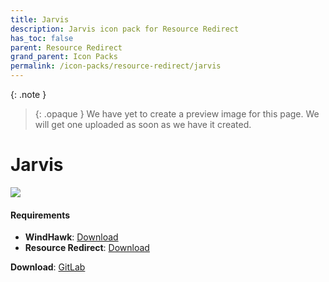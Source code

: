 ```yaml
---
title: Jarvis
description: Jarvis icon pack for Resource Redirect
has_toc: false
parent: Resource Redirect
grand_parent: Icon Packs
permalink: /icon-packs/resource-redirect/jarvis
---
```


{: .note }
> {: .opaque }
> We have yet to create a preview image for this page. We will get one uploaded as soon as we have it created.

Jarvis
===========================

![][Preview]

#### Requirements

*   **WindHawk**: [Download][WindHawk]
*   **Resource Redirect**: [Download][ResourceRedirect]

**Download**: [GitLab][GitLab]

<!-- ///////////////////////////////////////////////////////////////////////////////////////////////////////////////////////////////////////////////////// -->

[Preview]: https://gitlab.com/the-back-room/resource-redirect/-/tree/main/icon-packs/Jarvis/Extras/Preview.bmp 

[GitLab]: https://gitlab.com/the-back-room/resource-redirect/-/tree/main/icon-packs/Jarvis

[WindHawk]: https://windhawk.net/
[ResourceRedirect]: https://windhawk.net/mods/icon-resource-redirect

<!-- ///////////////////////////////////////////////////////////////////////////////////////////////////////////////////////////////////////////////////// -->
